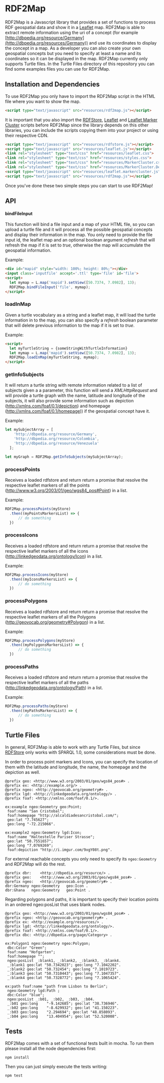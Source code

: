 # RDF2Map

RDF2Map is a Javascript library that provides a set of functions to process RDF
geospatial data and show it in a [Leaflet](http://leafletjs.com) map. RDF2Map
is able to extract remote information using the uri of a concept (for example [http://dbpedia.org/resource/Germany](http://dbpedia.org/resources/Germany)) and
use its coordinates to display the concept in a map. As a developer you can also
create your own geospatial concepts but you need to specify at least a name and
its coordinates so it can be displayed in the map. RDF2Map currently only supports
Turtle files. In the Turtle Files directory of this repository you can find some
examples files you can use for RDF2Map.

## Installation and Dependencies

To use RDF2Map you only have to import the RDF2Map script in the HTML file where
you want to show the map.

```html
<script type="text/javascript" src="resources/rdf2map.js"></script>
```

It is important that you also import the
[RDFStore](https://github.com/antoniogarrote/rdfstore-js), [Leaflet](http://leafletjs.com)
and [Leaflet Marker Cluster](https://github.com/Leaflet/Leaflet.markercluster)
scripts before RDF2Map since the library depends on this other libraries, you can
include the scripts copying them into your project or using their respective
CDN.

```html
<script type="text/javascript" src="resources/rdfstore.js"></script>
<script type="text/javascript" src="resources/leaflet.js"></script>
<link rel="stylesheet" type="text/css" href="resources/leaflet.css">
<link rel="stylesheet" type="text/css" href="resources/styles.css">
<link rel="stylesheet" type="text/css" href="resources/MarkerCluster.css">
<link rel="stylesheet" type="text/css" href="resources/MarkerCluster.Default.css">
<script type="text/javascript" src="resources/leaflet.markercluster.js"></script>
<script type="text/javascript" src="resources/rdf2map.js"></script>
```

Once you've done these two simple steps you can start to use RDF2Map!

## API

#### bindFileInput

This function will bind a file input and a map of your HTML file, so you can upload
a turtle file and it will process all the possible geospatial concepts and display
their information in the map. You only need to provide the file input id, the
leaflet map and an optional boolean argument *refresh* that will refresh the
map if it is set to *true*, otherwise the map will accumulate the geospatial
information.

Example:
```html
<div id="mapid" style="width: 100%; height: 80%;"></div>
<input class='inputfile' accept='.ttl' type='file' id='file'>
<script>
  let mymap = L.map('mapid').setView([50.7374, 7.0982], 13);
  RDF2Map.bindFileInput('file', mymap);
</script>
```

### loadInMap

Given a turtle vocabulary as a string and a leaflet map, it will load the
turtle information in to the map, you can also specify a *refresh* boolean
parameter that will delete previous information to the map if it is set to *true*.

Example:
```html
<script>
  let myTurtleString = {someStringWithTurtleInformation}
  let mymap = L.map('mapid').setView([50.7374, 7.0982], 13);
  RDF2Map.loadInMap(myTurtleString, mymap);
</script>
```

### getInfoSubjects

It will return a turtle string with remote information related to a list of subjects
given a a parameter, this function will send a *XMLHttpRequest* and will provide
a turtle graph with the name, latitude and longitude of the subjects, it will also provide
some information such as depiction (<http://xmlns.com/foaf/0.1/depiction>) and
homepage (<http://xmlns.com/foaf/0.1/homepage>)) if the geospatial concept have it.

Example:

```javascript
let mySubjectArray = [
    'http://dbpedia.org/resource/Germany',
    'http://dbpedia.org/resource/Colombia',
    'http://dbpedia.org/resource/Venezuela'
  ];

let myGraph = RDF2Map.getInfoSubjects(mySubjectArray);
```

### processPoints

Receives a loaded rdfstore and return return a promise that resolve the respective
leaflet markers of all the points (<http://www.w3.org/2003/01/geo/wgs84_pos#Point>)
in a list.

Example:

```javascript
RDF2Map.processPoints(myStore)
  .then((myPointsMarkersList) => {
      // do something
  })
```

### processIcons

Receives a loaded rdfstore and return return a promise that resolve the respective
leaflet markers of all the icons (<http://linkedgeodata.org/ontology/Icon>)
in a list.

Example:

```javascript
RDF2Map.processIcons(myStore)
  .then((myIconsMarkersList) => {
      // do something
  })
```

### processPolygons

Receives a loaded rdfstore and return return a promise that resolve the respective
leaflet markers of all the Polygons (<http://geovocab.org/geometry#Polygon>)
in a list.

Example:

```javascript
RDF2Map.processPolygons(myStore)
  .then((myPolygonsMarkersList) => {
      // do something
  })
```

### processPaths

Receives a loaded rdfstore and return return a promise that resolve the respective
leaflet markers of all the paths (<http://linkedgeodata.org/ontology/Path>)
in a list.

Example:

```javascript
RDF2Map.processPaths(myStore)
  .then((myPathsMarkersList) => {
      // do something
  })
```

## Turtle Files

In general, RDF2Map is able to work with any Turtle Files, but since
 [RDFStore](https://github.com/antoniogarrote/rdfstore-js) only works with SPARQL
 1.0, some considerations must be done.

 In order to process point markers and Icons, you can specify the location of them
 with the latitude and longitude, the name, the homepage and the depiction as well.

 ```turtle
@prefix geo: <http://www.w3.org/2003/01/geo/wgs84_pos#> .
@prefix ex: <http://example.org/> .
@prefix ngeo: <http://geovocab.org/geometry#> .
@prefix lgd: <http://linkedgeodata.org/ontology/> .
@prefix foaf: <http://xmlns.com/foaf/0.1/>.

ex:example ngeo:Geometry geo:Point;
  foaf:name "San Cristobal";
  foaf:homepage "http://alcaldiadesancristobal.com/";
  geo:lat "7.745627";
  geo:long "-72.215066".

ex:example2 ngeo:Geometry lgd:Icon;
  foaf:name "Haltestelle Pariser Strasse";
  geo:lat "50.7551657";
  geo:long "7.0769269";
  foaf:depiction "http://i.imgur.com/9xgY08t.png".

 ```

 For external reachable concepts you only need to specify its `ngeo:Geometry` and
 *RDF2Map* will do the rest.

 ```turtle
@prefix dbr:	<http://dbpedia.org/resource/> .
@prefix geo:	<http://www.w3.org/2003/01/geo/wgs84_pos#> .
@prefix ngeo:	<http://geovocab.org/geometry#> .
dbr:Germany	ngeo:Geometry	geo:Icon .
dbr:Ghana	ngeo:Geometry	geo:Point .
 ```

 Regarding polygons and paths, it is important to specify their location points
 in an ordered ngeo:posList that uses blank nodes.

 ```turtle
@prefix geo: <http://www.w3.org/2003/01/geo/wgs84_pos#> .
@prefix ngeo: <http://geovocab.org/geometry#> .
@prefix ex: <http://example.org/resources/> .
@prefix lgd: <http://linkedgeodata.org/ontology/>.
@prefix foaf: <http://xmlns.com/foaf/0.1/>.
@prefix dbc: <http://dbpedia.org/page/Category> .

ex:Polygon1 ngeo:Geometry ngeo:Polygon;
  dbc:Color "Green";
  foaf:name "Hofgarten";
  foaf:homepage "";
  ngeo:posList _:blank1, _:blank2, _:blank3, _:blank4.
  _:blank1 geo:lat "50.7342023"; geo:long "7.1042202".  
  _:blank2 geo:lat "50.732454"; geo:long "7.1019723".
  _:blank3 geo:lat "50.7310443"; geo:long "7.1047357".
  _:blank4 geo:lat "50.7328772"; geo:long "7.1065424".

ex:path foaf:name "path from Lisbon to Berlin";
  ngeo:Geometry lgd:Path ;
  dbc:Color "blue";
  ngeo:posList _:b01, _:b02, _:b03, _:b04.
  _:b01 geo:long	"-9.142685"; geo:lat "38.736946".
  _:b02 geo:long	"-8.629932"; geo:lat "41.150223".
  _:b03 geo:long	"2.294694"; geo:lat "48.858093".
  _:b04 geo:long	"13.404954"; geo:lat "52.520008".
 ```


## Tests

RDF2Map comes with a set of functional tests built in mocha. To run them please
install all the node dependencies first:

```bash
npm install
```

Then you can just simply execute the tests writing:

```bash
npm test
```
